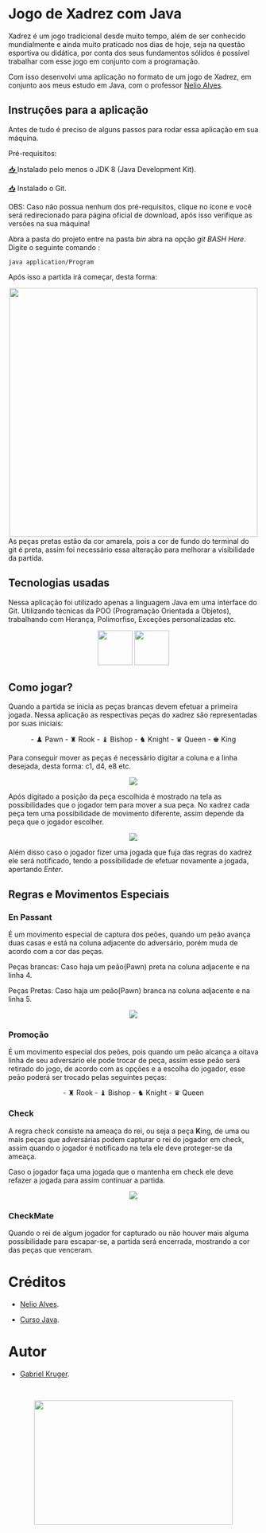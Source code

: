 # Jogo de Xadrez com Java

Xadrez é um jogo tradicional desde muito tempo, além de ser conhecido mundialmente e ainda muito praticado nos dias de hoje, seja na questão esportiva ou didática, por conta dos seus fundamentos sólidos é possível trabalhar com esse jogo em conjunto com a programação.

Com isso desenvolvi uma aplicação no formato de um jogo de Xadrez, em conjunto aos meus estudo em  Java, com o professor <a href="https://github.com/acenelio">Nelio Alves</a>.

## Instruções para a aplicação

Antes de tudo é preciso de alguns passos para rodar essa aplicação em sua máquina.

Pré-requisitos:

<a href="https://www.oracle.com/java/technologies/downloads/"> 📥 </a> Instalado pelo menos o JDK 8 (Java Development Kit).

<a href="https://git-scm.com/downloads">📥</a> Instalado o Git.

OBS: Caso não possua nenhum dos pré-requisitos, clique no ícone e você será redirecionado para página oficial de download, após isso verifique as versões na sua máquina! 

Abra a pasta do projeto entre na pasta *bin* abra na opção *git BASH Here*. Digite o seguinte comando :

    java application/Program 

Após isso a partida irá começar, desta forma: 

<div align="center">
<img src="./img-xadrez/re.png" width=500>
</div>
As peças pretas estão da cor amarela, pois a cor de fundo do terminal do git é preta, assim foi necessário essa alteração para melhorar a visibilidade da partida.

## Tecnologias usadas

Nessa aplicação foi utilizado apenas a linguagem Java em uma interface do Git. Utilizando técnicas da POO (Programação Orientada a Objetos), trabalhando com Herança, Polimorfiso, Exceções personalizadas etc. 

<p align="center">
<img src="./img-xadrez/java-logo.png" width=70> 
<img src="./img-xadrez/Git-Icon-1788C.png" width=70>
</p>



## Como jogar?

Quando a partida se inicia as peças brancas devem efetuar a primeira jogada. Nessa aplicação as respectivas peças do xadrez são representadas por suas iniciais:
<p align="center">
- ♟️ Pawn 
- ♜ Rook  
- ♝ Bishop 
- ♞ Knight
- ♛ Queen
- ♚ King
</p>

Para conseguir mover as peças é necessário digitar a coluna e a linha desejada, desta forma: c1, d4, e8 etc.

<div align="center">
<img src="./img-xadrez/c2.png">
</div>

Após digitado a posição da peça escolhida é mostrado na tela as possibilidades que o jogador tem para mover a sua peça.
No xadrez cada peça tem uma possibilidade de movimento diferente, assim depende da peça que o jogador escolher. 


<div align="center">
<img src="./img-xadrez/poss.png">
</div>

Além disso caso o jogador fizer uma jogada que fuja das regras do xadrez ele será notificado, tendo a possibilidade de efetuar novamente a jogada, apertando *Enter*.


## Regras e Movimentos Especiais

### En Passant

É um movimento especial de captura dos peões, quando um peão avança duas casas e está na coluna adjacente do adversário, porém muda de acordo com a cor das peças.

Peças brancas: Caso haja um peão(Pawn) preta na coluna adjacente e na linha 4.

Peças Pretas: Caso haja um peão(Pawn) branca na coluna adjacente e na linha 5.

<p align="center">
  <img src="./img-xadrez/en_passant.png" />
</p>

### Promoção 

É um movimento especial dos peões, pois quando um peão alcança a oitava linha de seu adversário ele pode trocar de peça, assim esse peão será retirado do jogo, de acordo com as opções e a escolha do jogador, esse peão poderá ser trocado pelas seguintes peças:

<p align="center">
- ♜ Rook  
- ♝ Bishop 
- ♞ Knight
- ♛ Queen
</p>

### Check

A regra check consiste na ameaça do rei, ou seja a peça **K**ing, de uma ou mais peças que  adversárias podem capturar o rei do jogador em check, assim quando o jogador é notificado na tela ele deve proteger-se da ameaça. 

Caso o jogador faça uma jogada que o mantenha em check ele deve refazer a jogada para assim continuar a partida.

<div align="center">
<img src="./img-xadrez/ch.png">
</div>

### CheckMate

Quando o rei de algum jogador for capturado ou não houver mais alguma possibilidade para escapar-se, a partida será encerrada, mostrando 
a cor das peças que venceram. 

# Créditos

- <a href="https://github.com/acenelio">Nelio Alves</a>.

- <a href="https://www.udemy.com/course/java-curso-completo/">Curso Java</a>.


# Autor 

- <a href="https://github.com/uKRUGER11">Gabriel Kruger</a>.

<br>

<div>

<p align="center">
    <img src="./img-xadrez/cvofc.png" width=400 height=250>
</p>
</div>


